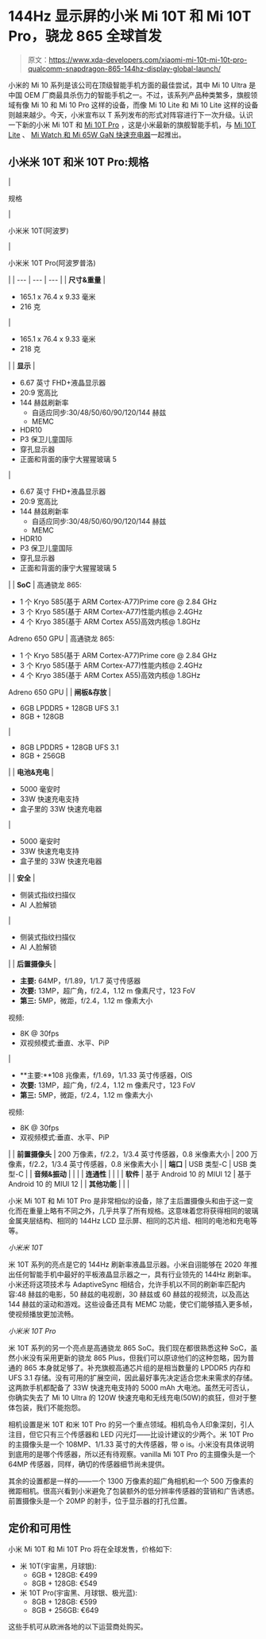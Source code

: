 # 144Hz 显示屏的小米 Mi 10T 和 Mi 10T Pro，骁龙 865 全球首发

> 原文：<https://www.xda-developers.com/xiaomi-mi-10t-mi-10t-pro-qualcomm-snapdragon-865-144hz-display-global-launch/>

小米的 Mi 10 系列是该公司在顶级智能手机方面的最佳尝试，其中 Mi 10 Ultra 是中国 OEM 厂商最具杀伤力的智能手机之一。不过，该系列产品种类繁多，旗舰领域有像 Mi 10 和 Mi 10 Pro 这样的设备，而像 Mi 10 Lite 和 Mi 10 Lite 这样的设备则越来越少。今天，小米宣布以 T 系列发布的形式对阵容进行下一次升级。认识一下新的小米 Mi 10T 和 [Mi 10T Pro](https://www.xda-developers.com/xiaomi-mi-10t-pro-preview/) ，这是小米最新的旗舰智能手机，与 [Mi 10T Lite](https://www.xda-developers.com/xiaomi-mi-10t-lite-qualcomm-snapdragon-750g-120hz-display-launch/) 、 [Mi Watch 和 Mi 65W GaN 快速充电器](https://www.xda-developers.com/xiaomi-mi-watch-smartwatch-mi-65w-fast-charger-with-gan-global-launch/)一起推出。

## 小米米 10T 和米 10T Pro:规格

| 

规格

 | 

小米米 10T(阿波罗)

 | 

小米米 10T Pro(阿波罗普洛)

 |
| --- | --- | --- |
| **尺寸&重量** | 

*   165.1 x 76.4 x 9.33 毫米
*   216 克

 | 

*   165.1 x 76.4 x 9.33 毫米
*   218 克

 |
| **显示** | 

*   6.67 英寸 FHD+液晶显示器
*   20:9 宽高比
*   144 赫兹刷新率
    *   自适应同步:30/48/50/60/90/120/144 赫兹
    *   MEMC
*   HDR10
*   P3 保卫儿童国际
*   穿孔显示器
*   正面和背面的康宁大猩猩玻璃 5

 | 

*   6.67 英寸 FHD+液晶显示器
*   20:9 宽高比
*   144 赫兹刷新率
    *   自适应同步:30/48/50/60/90/120/144 赫兹
    *   MEMC
*   HDR10
*   P3 保卫儿童国际
*   穿孔显示器
*   正面和背面的康宁大猩猩玻璃 5

 |
| **SoC** | 高通骁龙 865:

*   1 个 Kryo 585(基于 ARM Cortex-A77)Prime core @ 2.84 GHz
*   3 个 Kryo 585(基于 ARM Cortex-A77)性能内核@ 2.4GHz
*   4 个 Kryo 385(基于 ARM Cortex A55)高效内核@ 1.8GHz

Adreno 650 GPU | 高通骁龙 865:

*   1 个 Kryo 585(基于 ARM Cortex-A77)Prime core @ 2.84 GHz
*   3 个 Kryo 585(基于 ARM Cortex-A77)性能内核@ 2.4GHz
*   4 个 Kryo 385(基于 ARM Cortex A55)高效内核@ 1.8GHz

Adreno 650 GPU |
| **闸板&存放** | 

*   6GB LPDDR5 + 128GB UFS 3.1
*   8GB + 128GB

 | 

*   8GB LPDDR5 + 128GB UFS 3.1
*   8GB + 256GB

 |
| **电池&充电** | 

*   5000 毫安时
*   33W 快速充电支持
*   盒子里的 33W 快速充电器

 | 

*   5000 毫安时
*   33W 快速充电支持
*   盒子里的 33W 快速充电器

 |
| **安全** | 

*   侧装式指纹扫描仪
*   AI 人脸解锁

 | 

*   侧装式指纹扫描仪
*   AI 人脸解锁

 |
| **后置摄像头** | 

*   **主要:** 64MP，f/1.89，1/1.7 英寸传感器
*   **次要:** 13MP，超广角，f/2.4，1.12 m 像素尺寸，123 FoV
*   **第三:** 5MP，微距，f/2.4，1.12 m 像素大小

视频:

*   8K @ 30fps
*   双视频模式:垂直、水平、PiP

 | 

*   **主要:**108 兆像素，f/1.69，1/1.33 英寸传感器，OIS
*   **次要:** 13MP，超广角，f/2.4，1.12 m 像素尺寸，123 FoV
*   **第三:** 5MP，微距，f/2.4，1.12 m 像素大小

视频:

*   8K @ 30fps
*   双视频模式:垂直、水平、PiP

 |
| **前置摄像头** | 200 万像素，f/2.2，1/3.4 英寸传感器，0.8 米像素大小 | 200 万像素，f/2.2，1/3.4 英寸传感器，0.8 米像素大小 |
| **端口** | USB 类型-C | USB 类型-C |
| **音频&振动** |  |  |
| **连通性** |  |  |
| **软件** | 基于 Android 10 的 MIUI 12 | 基于 Android 10 的 MIUI 12 |
| **其他功能** |  |  |

小米 Mi 10T 和 Mi 10T Pro 是非常相似的设备，除了主后置摄像头和由于这一变化而在重量上略有不同之外，几乎共享了所有规格。这意味着您将获得相同的玻璃金属夹层结构、相同的 144Hz LCD 显示屏、相同的芯片组、相同的电池和充电等等。

*小米米 10T*

米 10T 系列的亮点是它的 144Hz 刷新率液晶显示器。小米自诩能够在 2020 年推出任何智能手机中最好的平板液晶显示器之一，具有行业领先的 144Hz 刷新率。小米还将这项技术与 AdaptiveSync 相结合，允许手机以不同的刷新率匹配内容:48 赫兹的电影，50 赫兹的电视剧，30 赫兹或 60 赫兹的视频流，以及高达 144 赫兹的滚动和游戏。这些设备还具有 MEMC 功能，使它们能够插入更多帧，使视频播放更加流畅。

*小米米 10T Pro*

米 10T 系列的另一个亮点是高通骁龙 865 SoC。我们现在都很熟悉这种 SoC，虽然小米没有采用更新的骁龙 865 Plus，但我们可以原谅他们的这种忽略，因为普通的 865 本身就足够了。补充旗舰高通芯片组的是相当数量的 LPDDR5 内存和 UFS 3.1 存储。没有可用的扩展空间，因此最好事先决定适合您未来需求的存储。这两款手机都配备了 33W 快速充电支持的 5000 mAh 大电池。虽然无可否认，你确实失去了 Mi 10 Ultra 的 120W 快速充电和无线充电(50W)的疯狂，但对于整体包装，我们不能抱怨。

相机设置是米 10T 和米 10T Pro 的另一个重点领域。相机岛令人印象深刻，引人注目，但它只有三个传感器和 LED 闪光灯——比设计建议的少两个。米 10T Pro 的主摄像头是一个 108MP、1/1.33 英寸的大传感器，带 o is。小米没有具体说明到底用的是哪个传感器，所以还有待观察。vanilla Mi 10T Pro 的主摄像头是一个 64MP 传感器，同样，确切的传感器细节尚未提供。

其余的设置都是一样的——一个 1300 万像素的超广角相机和一个 500 万像素的微距相机。很高兴看到小米避免了包装额外的低分辨率传感器的营销和广告诱惑。前置摄像头是一个 20MP 的射手，位于显示器的打孔位置。

## 定价和可用性

小米 Mi 10T 和 Mi 10T Pro 将在全球发售，价格如下:

*   米 10T(宇宙黑，月球银):
    *   6GB + 128GB: €499
    *   8GB + 128GB: €549
*   米 10T Pro(宇宙黑、月球银、极光蓝):
    *   8GB + 128GB: €599
    *   8GB + 256GB: €649

这些手机可从欧洲各地的以下运营商处购买。